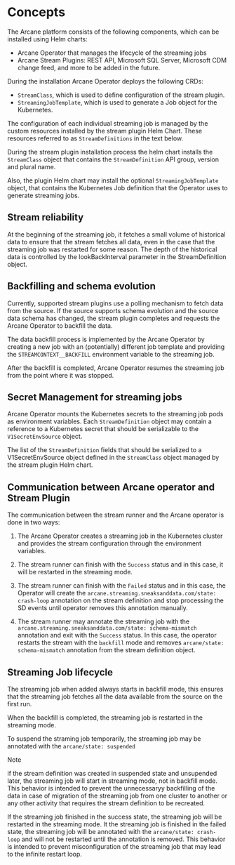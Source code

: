 # Concepts

The Arcane platform consists of the following components, which can be installed using Helm charts:

- Arcane Operator that manages the lifecycle of the streaming jobs
- Arcane Stream Plugins: REST API, Microsoft SQL Server, Microsoft CDM change feed, and more to be added in the future.

During the installation Arcane Operator deploys the following CRDs:
- `StreamClass`, which is used to define configuration of the stream plugin.
- `StreamingJobTemplate`, which is used to generate a Job object for the Kubernetes.

The configuration of each individual streaming job is managed by the custom resources installed
by the stream plugin Helm Chart. These  resources referred to as `StreamDefinitions` in the text below.

During the stream plugin installation process the
helm chart installs the `StreamClass` object that contains the `StreamDefinition` API group, version and plural name.

Also, the plugin Helm chart may install the optional `StreamingJobTemplate` object, that contains the
Kubernetes Job definition that the Operator uses to generate streaming jobs.

## Stream reliability
At the beginning of the streaming job, it fetches a small volume of historical data to ensure that the
stream fetches all data, even in the case that the streaming job was restarted for some reason.
The depth of the historical data is controlled by the lookBackInterval parameter in the StreamDefinition object.

## Backfilling and schema evolution
Currently, supported stream plugins use a polling mechanism to fetch data from the source. If the source supports
schema evolution and the source data schema has changed, the stream plugin
completes and requests the Arcane Operator to backfill the data.

The data backfill process is implemented by the Arcane Operator by creating a new job with
an (potentially) different job template and providing the `STREAMCONTEXT__BACKFILL` environment
variable to the streaming job.

After the backfill is completed, Arcane Operator resumes the streaming job from the point where it was stopped.

## Secret Management for streaming jobs
Arcane Operator mounts the Kubernetes secrets to the streaming job pods as environment variables.
Each `StreamDefinition` object may contain a reference to a Kubernetes
secret that should be serializable to the `V1SecretEnvSource` object.

The list of the `StreamDefinition` fields that should be serialized to a V1SecretEnvSource object
defined in the `StreamClass` object managed by the stream plugin Helm chart.

## Communication between Arcane operator and Stream Plugin
The communication between the stream runner and the Arcane operator is done in two ways:
1. The Arcane Operator creates a streaming job in the Kubernetes cluster and provides the stream configuration
   through the environment variables.
 
2. The stream runner can finish with the `Success` status and in this case, it will be restarted in the streaming mode.
 
3. The stream runner can finish with the `Failed` status and in this case, the Operator will create the
   `arcane.streaming.sneaksanddata.com/state: crash-loop` annotation on the stream definition and stop processing the
   SD events until operator removes this annotation manually.

4. The stream runner may annotate the streaming job with the `arcane.streaming.sneaksanddata.com/state: schema-mismatch`
   annotation and exit with the `Success` status. In this case, the operator restarts the stream with the `backfill` mode
   and removes `arcane/state: schema-mismatch` annotation from the stream definition object.

## Streaming Job lifecycle
The streaming job when added always starts in backfill mode, this ensures that the streaming job fetches all the
data available from the source on the first run.

When the backfill is completed, the streaming job is restarted in the streaming mode.

To suspend the straming job temporarily, the streaming job may be annotated with the `arcane/state: suspended`

> [!NOTE]
> if the stream definition was created in suspended state and unsupended later, the streaming job will start in
> streaming mode, not in backfill mode. This behavior is intended to prevent the unnecessaryy backfilling of the data in
> case of migration of the streaming job from one cluster to another or any other activity that requires the stream
> definition to be recreated.

If the streaming job finished in the success state, the streaming job will be restarted in the streaming mode. It
the streaming job is finished in the failed state, the streaming job will be annotated with the
`arcane/state: crash-loop` and will not be restarted until the annotation is removed. This behavior is
intended to prevent misconfiguration of the streaming job that may lead to the infinite restart loop.
